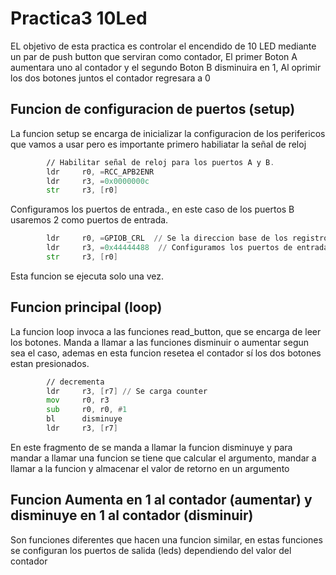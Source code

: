 # Practica3 10Led
EL objetivo de esta practica es controlar el encendido de 10 LED mediante un par de push button que serviran como contador, El primer Boton A aumentara uno al contador y el segundo Boton B disminuira en 1, Al oprimir los dos botones juntos el contador regresara a 0

## Funcion de configuracion de puertos (setup)
La funcion setup se encarga de inicializar la configuracion de los perifericos que vamos a usar pero es importante primero habiliatar la señal de reloj 
```asm
        // Habilitar señal de reloj para los puertos A y B.
        ldr     r0, =RCC_APB2ENR
        ldr     r3, =0x0000000c
        str     r3, [r0]
```
Configuramos los puertos de entrada., en este caso de los puertos B usaremos 2 como puertos de entrada.

```asm
        ldr     r0, =GPIOB_CRL  // Se la direccion base de los registros B
        ldr     r3, =0x44444488  // Configuramos los puertos de entrada B0 y B1
        str     r3, [r0]
```

Esta funcion se ejecuta solo una vez.

## Funcion principal (loop)
La funcion loop invoca a las funciones read_button, que se encarga de leer los botones.
Manda a llamar a las funciones disminuir o aumentar segun sea el caso, ademas en esta funcion resetea el contador sí los dos botones estan presionados.

```asm
        // decrementa
        ldr     r3, [r7] // Se carga counter
        mov     r0, r3
        sub     r0, r0, #1
        bl      disminuye
        ldr     r3, [r7]
```
En este fragmento de se manda a llamar la funcion disminuye y para mandar a llamar una funcion se tiene que calcular el argumento, mandar a llamar a la funcion y almacenar el valor de retorno en un argumento 


## Funcion  Aumenta en 1 al contador (aumentar) y disminuye en 1 al contador (disminuir)
Son funciones diferentes que hacen una funcion similar, en estas funciones se configuran los puertos de salida (leds) dependiendo del valor del contador 


